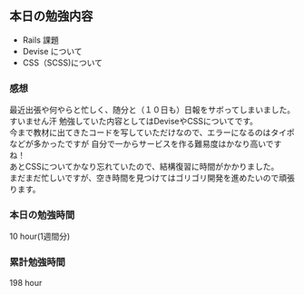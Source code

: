 ## 本日の勉強内容

- Rails 課題
- Devise について
- CSS（SCSS)について

### 感想

最近出張や何やらと忙しく、随分と（１０日も）日報をサボってしまいました。すいません汗 
勉強していた内容としてはDeviseやCSSについてです。  
今まで教材に出てきたコードを写していただけなので、エラーになるのはタイポなどが多かったですが 
自分で一からサービスを作る難易度はかなり高いですね！  
あとCSSについてかなり忘れていたので、結構復習に時間がかかりました。  
まだまだ忙しいですが、空き時間を見つけてはゴリゴリ開発を進めたいので頑張ります。  

### 本日の勉強時間

10 hour(1週間分)

### 累計勉強時間

198 hour
